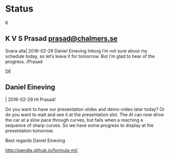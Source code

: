 # Status

K
## K V S Prasad <prasad@chalmers.se>
   Svara alla|
2016-02-29
Daniel Eineving 
Inkorg
I’m not sure about my schedule today, so let’s leave it for tomorrow.  But I’m glad to hear of the progress.
/Prasad
 
DE
## Daniel Eineving
 |
2016-02-29
Hi Prasad!

Do you want to have our presentation slides and demo-video latar today? Or do you want to wait and see it at the presentation slot. The AI can now drive the car at a slow pace through curves, but fails when a reaching a sequence of sharp curves. So we have some progress to display at the presentation tomorrow.

Best regards
Daniel Eineving

http://pendla.github.io/formula-ml/